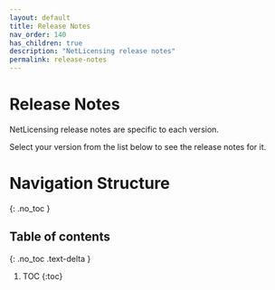 ```yaml
---
layout: default
title: Release Notes
nav_order: 140
has_children: true
description: "NetLicensing release notes"
permalink: release-notes
---
```


Release Notes
=============

NetLicensing release notes are specific to each version.

Select your version from the list below to see the release notes for it.

# Navigation Structure
{: .no_toc }

## Table of contents
{: .no_toc .text-delta }

1. TOC
{:toc}
